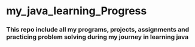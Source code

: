 # my_java_learning_Progress
### This repo include all my programs, projects, assignments and practicing problem solving during my journey in learning java
